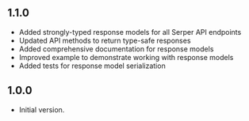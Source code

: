 ## 1.1.0

- Added strongly-typed response models for all Serper API endpoints
- Updated API methods to return type-safe responses
- Added comprehensive documentation for response models
- Improved example to demonstrate working with response models
- Added tests for response model serialization

## 1.0.0

- Initial version.
